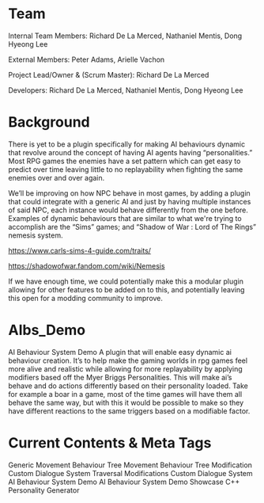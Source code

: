 # Team
Internal Team Members: Richard De La Merced, Nathaniel Mentis, Dong Hyeong Lee 

External Members: Peter Adams, Arielle Vachon

Project Lead/Owner & (Scrum Master): Richard De La Merced

Developers: Richard De La Merced, Nathaniel Mentis, Dong Hyeong Lee 


# Background
There is yet to be a plugin specifically for making AI behaviours dynamic that revolve around the concept of having AI agents having “personalities.” Most RPG games the enemies have a set pattern which can get easy to predict over time leaving little to no replayability when fighting the same enemies over and over again. 

We’ll be improving on how NPC behave in most games, by adding a plugin that could integrate with a generic AI and just by having multiple instances of said NPC, each instance would behave differently from the one before. 
Examples of dynamic behaviours that are similar to what we're trying to accomplish are the “Sims” games; and “Shadow of War : Lord of The Rings” nemesis system.

https://www.carls-sims-4-guide.com/traits/

https://shadowofwar.fandom.com/wiki/Nemesis

If we have enough time, we could potentially make this a modular plugin allowing for other features to be added on to this, and potentially leaving this open for a modding community to improve.


# AIbs_Demo
AI Behaviour System Demo
	A plugin that will enable easy dynamic ai behaviour creation. It’s to help make the gaming worlds in rpg games feel more alive and realistic while allowing for more replayability by applying modifiers based off the Myer Briggs Personalities. This will make ai’s behave and do actions differently based on their personality loaded. Take for example a boar in a game, most of the time games will have them all behave the same way, but with this it would be possible to make so they have different reactions to the same triggers based on a modifiable factor.

# Current Contents & Meta Tags
Generic Movement Behaviour Tree 
Movement Behaviour Tree Modification
Custom Dialogue System Traversal Modifications
Custom Dialogue System
AI Behaviour System Demo
AI Behaviour System Demo Showcase
C++ Personality Generator
